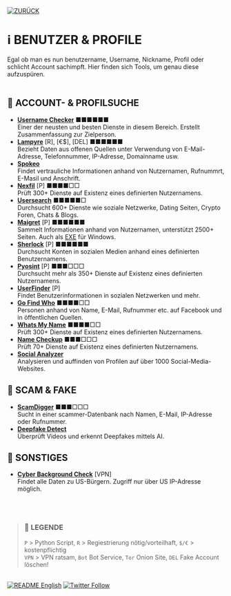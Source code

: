 <div align="left">
  <a href="https://github.com/ot2i7ba/OSINT/blob/main/de/"><img alt="ZURÜCK" src="https://img.shields.io/badge/ZURÜCK-lightgrey.svg?style=for-the-badge"></a>
</div>

# ℹ️ BENUTZER & PROFILE
Egal ob man es nun benutzername, Username, Nickname, Profil oder schlicht Account sachimpft. Hier finden sich Tools, um genau diese aufzuspüren.<br/><br/>

## 📑 ACCOUNT- & PROFILSUCHE
- **[Username Checker](https://analyzeid.com/username/ "Username Checker")** ■■■■■■<br/>
Einer der neusten und besten Dienste in diesem Bereich. Erstellt Zusammenfassung zur Zielperson.
- **[Lampyre](https://lampyre.io/ "Lampyre.io")** [R], [€$], [DEL] ■■■■■■<br/>
Bezieht Daten aus offenen Quellen unter Verwendung von E-Mail-Adresse, Telefonnummer, IP-Adresse, Domainname usw.
- **[Spokeo](https://www.spokeo.com/ "Spokeo")**<br/>
Findet vertrauliche Informationen anhand von Nutzernamen, Rufnummrt, E-Masil und Anschrift.
- **[Nexfil](https://github.com/thewhiteh4t/nexfil "Nexfil")** [P] ■■■■□□<br/>
Prüft 300+ Dienste auf Existenz eines definierten Nutzernamens.
- **[Usersearch](https://usersearch.org/index.php "Usersearch")** ■■■■■□<br/>
Durchsucht 600+ Dienste wie soziale Netzwerke, Dating Seiten, Crypto Foren, Chats & Blogs.
- **[Maigret](https://github.com/soxoj/maigret "Maigret")** [P] ■■■■■■<br/>
Sammelt Informationen anhand von Nutzernamen, unterstützt 2500+ Seiten. Auch als [EXE](https://github.com/soxoj/maigret/releases "EXE") für Windows.
- **[Sherlock](https://github.com/sherlock-project/sherlock "Sherlock")** [P] ■■■■■■<br/>
Durchsucht Konten in sozialen Medien anhand eines definierten Benutzernamens.
- **[Pyosint](https://github.com/d8rkmind/Pyosint "Pyosint")** [P] ■■■□□□<br/>
Durchsucht mehr als 350+ Dienste auf Existenz eines definierten Nutzernamens.
- **[UserFinder](https://github.com/mishakorzik/UserFinder "UserFinder")** [P]<br/>
Findet Benutzerinformationen in sozialen Netzwerken und mehr.
- **[Go Find Who](https://gofindwho.com/ "Go Find Who")** ■■■■□□<br/>
Personen anhand von Name, E-Mail, Rufnummer etc. auf Facebook und in öffentlichen Quellen.
- **[Whats My Name](https://whatsmyname.app/ "Whats My Name")** ■■■■□□<br/>
Prüft 300+ Dienste auf Existenz eines definierten Nutzernamens.
- **[Name Checkup](https://namecheckup.com/ "Name Checkup")** ■■■□□□<br/>
Prüft 70+ Dienste auf Existenz eines definierten Nutzernamens.
- **[Social Analyzer](https://github.com/qeeqbox/social-analyzer "Social Analyzer")**<br/>
Analysieren und auffinden von Profilen auf über 1000 Social-Media-Websites.

## 📑 SCAM & FAKE
- **[ScamDigger](http://scamdigger.com/ "Scam Digger")** ■■■□□□<br/>
Sucht in einer scammer-Datenbank nach Namen, E-Mail, IP-Adresse oder Rufnummer.
- **[Deepfake Detect](https://scanner.deepware.ai/ "Deepware")**<br/>
Überprüft Videos und erkennt Deepfakes mittels AI.

## 📑 SONSTIGES
- **[Cyber Background Check](http://cyberbackgroundchecks.com/ "Cyber Background Check")** [VPN]<br/>
Findet alle Daten zu US-Bürgern. Zugriff nur über US IP-Adresse möglich.

<br/><br/>
>### 📌 LEGENDE
>`P` > Python Script, `R` > Regiestrierung nötig/vorteilhaft, `$/€` > kostenpflichtig<br/>`VPN` > VPN ratsam, `Bot` Bot Service, `Tor` Onion Site, `DEL` Fake Account löschen!

<br/>
<div align="left">
  <a href="https://github.com/ot2i7ba/OSINT/blob/main/en/README.md"><img alt="README English" src="https://img.shields.io/badge/README-English-lightgrey.svg?style=for-the-badge"></a>
  <a href="https://twitter.com/intent/follow?screen_name=ot2i7ba"><img alt="Twitter Follow" src="https://img.shields.io/twitter/follow/ot2i7ba?logo=twitter&logoColor=white&style=for-the-badge"></a>
</div>
